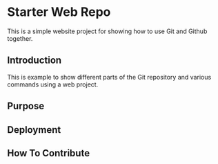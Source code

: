 # Starter Web Repo

This is  a simple website project for showing how to use Git and Github together.

## Introduction

This is example to show different parts of the Git repository and various commands using a web project.

## Purpose

## Deployment

## How To Contribute